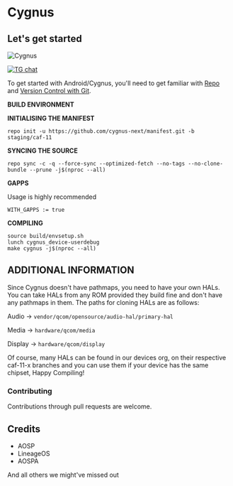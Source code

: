 # Cygnus


## Let's get started

![Cygnus](Cygnus-06.jpg)

[![TG chat](https://img.shields.io/badge/Support-Telegram-%23e52c5f.svg?style=for-the-badge&logo=telegram&&labelColor=121217)](https://t.me/cygnusos)

To get started with Android/Cygnus, you'll need to get
familiar with [Repo](https://source.android.com/source/using-repo.html) and [Version Control with Git](https://source.android.com/source/version-control.html).

**BUILD ENVIRONMENT**

**INITIALISING THE MANIFEST**

```
repo init -u https://github.com/cygnus-next/manifest.git -b staging/caf-11
```

**SYNCING THE SOURCE**

```
repo sync -c -q --force-sync --optimized-fetch --no-tags --no-clone-bundle --prune -j$(nproc --all)
```

**GAPPS**

Usage is highly recommended
```
WITH_GAPPS := true
```

**COMPILING**


```
source build/envsetup.sh
lunch cygnus_device-userdebug
make cygnus -j$(nproc --all)
```
## ADDITIONAL INFORMATION

Since Cygnus doesn't have pathmaps, you need to have your own HALs. You can take HALs from any ROM provided they build fine and don't have any pathmaps in them.
The paths for cloning HALs are as follows:

Audio -> ```vendor/qcom/opensource/audio-hal/primary-hal```

Media -> ```hardware/qcom/media```

Display -> ```hardware/qcom/display```

Of course, many HALs can be found in our devices org, on their respective caf-11-x branches and you can use them if your device has the same chipset, Happy Compiling!
### Contributing

Contributions through pull requests are welcome.

## Credits

- AOSP
- LineageOS
- AOSPA

And all others we might've missed out
